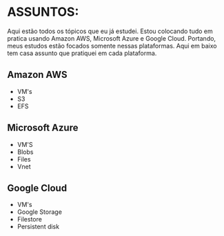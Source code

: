 # ASSUNTOS:

Aqui estão todos os tópicos que eu já estudei. Estou colocando tudo em pratica usando Amazon AWS, Microsoft Azure e Google Cloud. Portando, meus estudos estão focados somente nessas plataformas. Aqui em baixo tem
casa assunto que pratiquei em cada plataforma.

## Amazon AWS
  - VM's
  - S3
  - EFS

## Microsoft Azure
  - VM'S
  - Blobs
  - Files
  - Vnet

## Google Cloud
  - VM's
  - Google Storage
  - Filestore
  - Persistent disk
